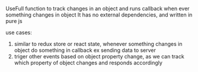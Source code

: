
UseFull function to track changes in an object and runs callback when ever something changes in object
It has no external dependencies, and written in pure js

use cases:
1. similar to redux store or react state, whenever something changes in object do something in callback ex sending data to server
2. triger other events based on object property change, as we can track which property of object changes and responds accordingly
